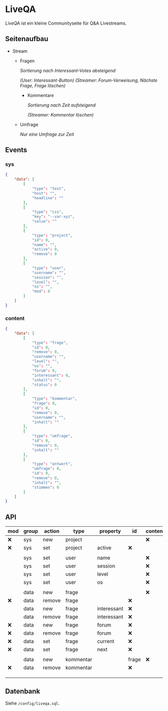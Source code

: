 # LiveQA

*LiveQA* ist ein kleine Communityseite für Q&A Livestreams.

## Seitenaufbau

- Stream

  - Fragen

    *Sortierung nach Interessant-Votes absteigend*

    *(User: Interessant-Button)*
    *(Streamer: Forum-Verweisung, Nächste Frage, Frage löschen)*

    - Kommentare

      *Sortierung nach Zeit aufsteigend*

      *(Streamer: Kommentar löschen)*

  - Umfrage

    *Nur eine Umfrage zur Zeit*

## Events

### sys

```json
{
    "data": [
        [
            "type": "text",
            "host": "",
            "headline": ""
        ],
        [
            "type": "css",
            "key": "--var-xyz",
            "value": ""
        ],
        [
            "type": "project",
            "id": 0,
            "name": "",
            "active": 0,
            "remove": 0
        ],
        [
            "type": "user",
            "username": "",
            "session": "",
            "level": "",
            "os": "",
            "mod": 0
        ]
    ]
}
```



### content

```json
{
    "data": [
        [
            "type": "frage",
            "id": 0,
            "remove": 0,
            "username": "",
            "level": "",
            "os": "",
            "forum": 0,
            "interessant": 0,
            "inhalt": "",
            "status": 0
        ],
        [
            "type": "kommentar",
            "frage": 0,
            "id": 0,
            "remove": 0,
            "username": "",
            "inhalt": ""
        ],
        [
            "type": "umfrage",
            "id": 0,
            "remove": 0,
            "inhalt": ""
        ],
        [
            "type": "antwort",
            "umfrage": 0,
            "id": 0,
            "remove": 0,
            "inhalt": "",
            "stimmen": 0
        ]
    ]
}
```



## API

| mod  | group | action | type      | property    | id    | content |
| ---- | ----- | ------ | --------- | ----------- | ----- | ------- |
| :x:  | sys   | new    | project   |             |       | :x:     |
| :x:  | sys   | set    | project   | active      | :x:   |         |
|      |       |        |           |             |       |         |
|      | sys   | set    | user      | name        |       | :x:     |
|      | sys   | set    | user      | session     |       | :x:     |
|      | sys   | set    | user      | level       |       | :x:     |
|      | sys   | set    | user      | os          |       | :x:     |
|      |       |        |           |             |       |         |
|      | data  | new    | frage     |             |       | :x:     |
| :x:  | data  | remove | frage     |             | :x:   |         |
|      | data  | new    | frage     | interessant | :x:   |         |
|      | data  | remove | frage     | interessant | :x:   |         |
| :x:  | data  | new    | frage     | forum       | :x:   |         |
| :x:  | data  | remove | frage     | forum       | :x:   |         |
| :x:  | data  | set    | frage     | current     | :x:   |         |
| :x:  | data  | set    | frage     | next        | :x:   |         |
|      |       |        |           |             |       |         |
|      | data  | new    | kommentar |             | frage | :x:     |
| :x:  | data  | remove | kommentar |             | :x:   |         |
|      |       |        |           |             |       |         |
|      |       |        |           |             |       |         |
|      |       |        |           |             |       |         |

## Datenbank

Siehe `/config/liveqa.sql`.
